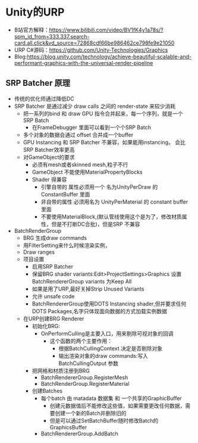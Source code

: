 # Unity的URP
* B站官方解释：https://www.bilibili.com/video/BV1fK4y1a78s/?spm_id_from=333.337.search-card.all.click&vd_source=72868cdf66be986462ce798fe9e21050
* URP C#源码：https://github.com/Unity-Technologies/Graphics
* Blog:https://blog.unity.com/technology/achieve-beautiful-scalable-and-performant-graphics-with-the-universal-render-pipeline
 
## SRP Batcher 原理
* 传统的优化师通过降低DC
* SRP Batcher 是通过减少 draw calls 之间的 render-state 来较少消耗
  * 把一系列的bind 和 draw GPU 指令合并起来，每一个序列，就是一个SRP Batch
    * 在FrameDebugger 里面可以看到一个个SRP Batch
  * 多个对象的数据会通过 offset 合并成一个buffer
  * GPU Instancing 和 SRP Batcher 不兼容，如果能用instancing， 会比SRP Batcher效率更高
  * 对GameObject的要求
    * 必须有mesh或者skinned mesh,粒子不行
    * GameObject 不能使用MaterialPropertyBlocks
    * Shader 得兼容
      * 引擎自带的 属性必须用一个 名为UnityPerDraw 的ConstantBuffer 里面
      * 非自带的属性 必须用名为 UnityPerMaterial 的 constant buffer 里面
      * 不要使用MaterialBlock,(默认管线使用这个是为了，修改材质属性，但是不打断DC合批)，但是SRP 不兼容
* BatchRenderGroup
  * BRG 生成draw commands
  * 用FilterSetting来什么时候渲染实例，
  * Draw ranges
  * 项目设置
    * 启用SRP Batcher
    * 保留BRG shader variants:Edit>ProjectSettings>Graphics 设置BatchRendererGroup variants 为Keep All
    * 如果是用了URP,最好关掉Strip Unused Variants
    * 允许 unsafe code
    * BatchRendererGroup使用DOTS Instancing shader,但并要求任何DOTS Packages,名字只体现面向数据的方式加载实例数据
  * 在URP创建BRG Renderer
    * 初始化BRG:
      * OnPerformCulling是主要入口，用来剔除可视对象的回调
        * 这个函数的两个主要作用：
          * 根据BatchCullingContext 决定是否剔除对象
          * 输出渲染对象的draw commands:写入BatchCullingOutput 参数
    * 把网格和材质注册到BRG
      * BatchRendererGroup.RegisterMesh
      * BatchRenderGroup.RegisterMaterial
    * 创建Batches
      * 每个batch 由 matadata 数据集 和 一个共享的GraphicBuffer
        * 创建元数据值后不能修改这些值，如果需要更改任何数据，需要创建一个新的Batch并删除旧的
        * 但是可以通过SetBatchBuffer随时修改Batch的GraphicsBuffer
      * BatchRendererGroup.AddBatch